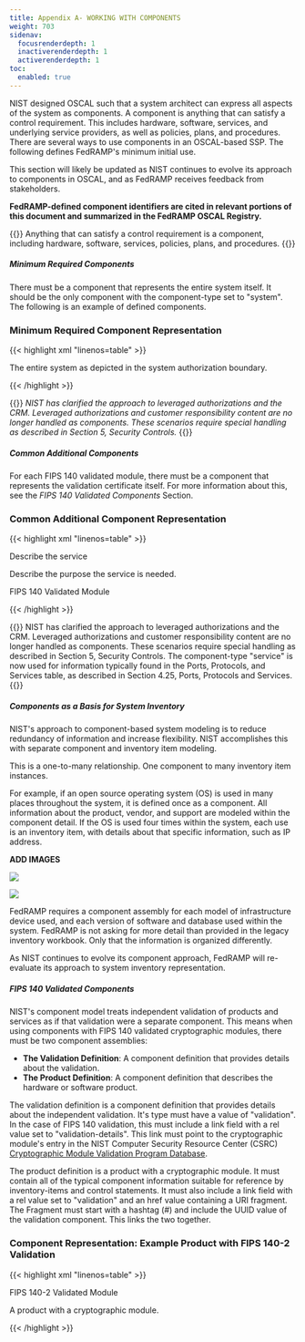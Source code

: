 ```yaml
---
title: Appendix A- WORKING WITH COMPONENTS
weight: 703
sidenav:
  focusrenderdepth: 1
  inactiverenderdepth: 1
  activerenderdepth: 1
toc:
  enabled: true
---
```


NIST designed OSCAL such that a system architect can express all aspects of the system as components. A component is anything that can satisfy a control requirement. This includes hardware, software, services, and underlying service providers, as well as policies, plans, and procedures. There are several ways to use components in an OSCAL-based SSP. The following defines FedRAMP's minimum initial use. 

This section will likely be updated as NIST continues to evolve its approach to components in OSCAL, and as FedRAMP receives feedback from stakeholders.

**FedRAMP-defined component identifiers are cited in relevant portions of this document and summarized in the FedRAMP OSCAL Registry.**

{{<callout>}}
Anything that can satisfy a control requirement is a component, including hardware, software, services, policies, plans, and procedures.
{{</callout>}}

##### **Minimum Required Components**

There must be a component that represents the entire system itself. It should be the only component with the component-type set to "system". 
<br>
The following is an example of defined components. 

### **Minimum Required Component Representation**

{{< highlight xml "linenos=table" >}}
<!-- system-characteristics -->
<system-implementation>
    <!-- user -->
    <!-- This System -->
    <component uuid="uuid-value" type="this-system" >
        <title>This System</title>
        <description><p>
        The entire system as depicted in the system authorization boundary.
        </p></description>
        <status state="operational" />
    </component>
</system-implementation>
{{< /highlight >}}

{{<callout>}}
*NIST has clarified the approach to leveraged authorizations and the CRM. Leveraged authorizations and customer responsibility content are no longer handled as components. These scenarios require special handling as described in Section 5, Security Controls.* 
{{</callout>}}


##### **Common Additional Components**

For each FIPS 140 validated module, there must be a component that represents the validation certificate itself. For more information about this, see the *FIPS 140 Validated Components* Section.


### **Common Additional Component Representation**

{{< highlight xml "linenos=table" >}}
 <!-- system-characteristics -->
   <system-implementation>
      <!-- user -->
      <!-- System Copmponent -->
      <!-- Ports, Protocols and Services Entry -->
      <component uuid="uuid-of-service" type="service">
         <title>[SAMPLE]Service Name</title>
         <description><p>Describe the service</p></description>
         <purpose>Describe the purpose the service is needed.</purpose>
         <prop name="used-by" value="What uses this service?"/>
         <status state="operational" />
         <protocol name="http">
            <port-range start="80" end="80" transport="TCP"/>
         </protocol>
         <protocol name="https">
            <port-range start="443" end="443" transport="TCP"/>
         </protocol>
      </component>
      <!-- FIPS 140 Validation Certificate Information -->
      <!-- Include a separate component for each relevant certificate -->
      <component uuid="uuid-value" type="validation">
         <title>Module Name</title>
         <description><p>FIPS 140 Validated Module</p></description>
         <prop name="validation-type" value=”fips-140-2”/>
         <prop name="validation-reference" value="0000"/>
         <link href="https://csrc.nist.gov/projects/cryptographic-module-validation-program/Certificate/0000" />
         <status state="operational" />
      </component>
      <!-- service -->
   </system-implementation>
   <!-- control-implementation -->
{{< /highlight >}}

{{<callout>}}
NIST has clarified the approach to leveraged authorizations and the CRM. Leveraged authorizations and customer responsibility content are no longer handled as components. These scenarios require special handling as described in Section 5, Security Controls. 
The component-type "service" is now used for information typically found in the Ports, Protocols, and Services table, as described in Section 4.25, Ports, Protocols and Services.
{{</callout>}}


##### **Components as a Basis for System Inventory**
NIST's approach to component-based system modeling is to reduce redundancy of information and increase flexibility. NIST accomplishes this with separate component and inventory item modeling. 

This is a one-to-many relationship. One component to many inventory item instances.

For example, if an open source operating system (OS) is used in many places throughout the system, it is defined once as a component. All information about the product, vendor, and support are modeled within the component detail. If the OS is used four times within the system, each use is an inventory item, with details about that specific information, such as IP address. 

**ADD IMAGES**


![](Aspose.Words.2a7003f3-3487-4ce0-a4f2-ffc6deeee87c.005.png)

![](Aspose.Words.2a7003f3-3487-4ce0-a4f2-ffc6deeee87c.004.png)

FedRAMP requires a component assembly for each model of infrastructure device used, and each version of software and database used within the system. FedRAMP is not asking for more detail than provided in the legacy inventory workbook. Only that the information is organized differently.

As NIST continues to evolve its component approach, FedRAMP will re-evaluate its approach to system inventory representation.


##### **FIPS 140 Validated Components**

NIST's component model treats independent validation of products and services as if that validation were a separate component. This means when using components with FIPS 140 validated cryptographic modules, there must be two component assemblies:

- **The Validation Definition**: A component definition that provides details about the validation.
- **The Product Definition**: A component definition that describes the hardware or software product. 

The validation definition is a component definition that provides details about the independent validation. It's type must have a value of "validation". In the case of FIPS 140 validation, this must include a link field with a rel value set to "validation-details". This link must point to the cryptographic module's entry in the NIST Computer Security Resource Center (CSRC) [Cryptographic Module Validation Program Database](https://csrc.nist.gov/projects/cryptographic-module-validation-program/validated-modules/search). 

The product definition is a product with a cryptographic module. It must contain all of the typical component information suitable for reference by inventory-items and control statements. It must also include a link field with a rel value set to "validation" and an href value containing a URI fragment. The Fragment must start with a hashtag (#) and include the UUID value of the validation component. This links the two together.

### **Component Representation: Example Product with FIPS 140-2 Validation**

{{< highlight xml "linenos=table" >}}
 <!-- system-characteristics -->
   <system-implementation>
      <!-- user -->
      <!-- Minimum Required Components -->
      <!-- FIPS 140-2 Validation Certificate Information -->
      <!-- Include a separate component for each relevant certificate -->
      <component uuid="uuid-value" type="validation">
         <title>Module Name</title>
         <description><p>FIPS 140-2 Validated Module</p></description>
         <prop name="validation-type" value=”fips-140-2”/>
         <prop name="validation-reference" value="0000"/>
         <link href="https://csrc.nist.gov/projects/cryptographic-module-validation-program/Certificate/0000" rel="validation-details" />
         <status state="operational" />
      </component>
      <!-- FIPS 140-2 Validated Product -->
      <component uuid="uuid-value" type="software" >
         <title>Product Name</title>
         <description><p>A product with a cryptographic module.</p></description>
         <link href="#uuid-of-validation-component" rel="validation" />
         <status state="operational" />
      </component>
      <!-- service -->
   </system-implementation>
   <!-- control-implementation -->
{{< /highlight >}}

